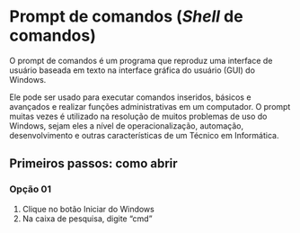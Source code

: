 # Prompt de comandos (_Shell_ de comandos)

O prompt de comandos é um programa que reproduz uma interface de usuário baseada em texto na interface gráfica do usuário (GUI) do Windows.

Ele pode ser usado para executar comandos inseridos, básicos e avançados e realizar funções administrativas em um computador. O prompt muitas vezes é utilizado na resolução de muitos problemas de uso do Windows, sejam eles a nível de operacionalização, automação, desenvolvimento e outras características de um Técnico em Informática.

## Primeiros passos: como abrir

### Opção 01
1. Clique no botão Iniciar do Windows
2. Na caixa de pesquisa, digite “cmd”

